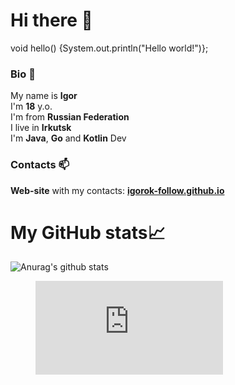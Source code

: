 # Hi there 👋
void hello() {System.out.println("Hello world!")};
### Bio 💬
My name is **Igor**  
I'm **18** y.o.  
I'm from **Russian Federation**  
I live in **Irkutsk**  
I'm **Java**, **Go** and **Kotlin** Dev
### Contacts 📫
**Web-site** with my contacts: **[igorok-follow.github.io](https://igorok-follow.github.io)**
# My GitHub stats📈
![Anurag's github stats](https://github-readme-stats.vercel.app/api?username=igorok-follow&show_icons=true&theme=default&include_all_commits=true&count_private=true&hide_title=true)
<figure><embed src="https://wakatime.com/share/@igorok/eef5d577-d497-44cb-8a05-4a9094835dac.svg"></embed></figure>

<!--
**igorok-follow/igorok-follow** is a ✨ _special_ ✨ repository because its `README.md` (this file) appears on your GitHub profile.

Here are some ideas to get you started:

- 🔭 
- 🌱 I’m currently learning ...
- 👯 I’m looking to collaborate on ...
- 🤔 I’m looking for help with ...
- 💬 Ask me about ...
- 📫 How to reach me: ...
- 😄 Pronouns: ...
- ⚡ Fun fact: ...
-->
